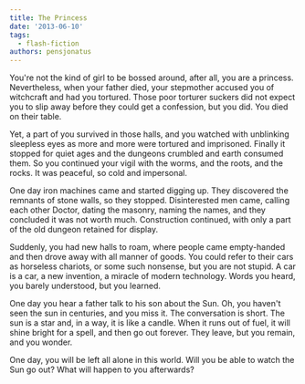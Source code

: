 ```yaml
---
title: The Princess
date: '2013-06-10'
tags:
  - flash-fiction
authors: pensjonatus
---
```


You're not the kind of girl to be bossed around, after all, you are a princess.
Nevertheless, when your father died, your stepmother accused you of witchcraft
and had you tortured. Those poor torturer suckers did not expect you to slip
away before they could get a confession, but you did. You died on their table.

<!-- truncate -->

Yet, a part of you survived in those halls, and you watched with unblinking
sleepless eyes as more and more were tortured and imprisoned. Finally it stopped
for quiet ages and the dungeons crumbled and earth consumed them. So you
continued your vigil with the worms, and the roots, and the rocks. It was
peaceful, so cold and impersonal.

One day iron machines came and started digging up. They discovered the remnants
of stone walls, so they stopped. Disinterested men came, calling each other
Doctor, dating the masonry, naming the names, and they concluded it was not
worth much. Construction continued, with only a part of the old dungeon retained
for display.

Suddenly, you had new halls to roam, where people came empty-handed and then
drove away with all manner of goods. You could refer to their cars as horseless
chariots, or some such nonsense, but you are not stupid. A car is a car, a new
invention, a miracle of modern technology. Words you heard, you barely
understood, but you learned.

One day you hear a father talk to his son about the Sun. Oh, you haven't seen
the sun in centuries, and you miss it. The conversation is short. The sun is a
star and, in a way, it is like a candle. When it runs out of fuel, it will shine
bright for a spell, and then go out forever. They leave, but you remain, and you
wonder.

One day, you will be left all alone in this world. Will you be able to watch the
Sun go out? What will happen to you afterwards?
